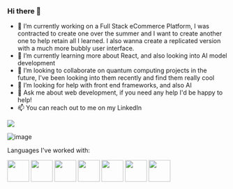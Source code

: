### Hi there 👋

<!--
**rodneyddd/rodneyddd** is a ✨ _special_ ✨ repository because its `README.md` (this file) appears on your GitHub profile.

Here are some ideas to get you started:

-->

- 🔭 I’m currently working on a Full Stack eCommerce Platform, I was contracted to create one over the summer and I want to create another one to help retain all I learned. I also wanna create a replicated version with a much more bubbly user interface.
- 🌱 I’m currently learning more about React, and also looking into AI model development
- 👯 I’m looking to collaborate on quantum computing projects in the future, I've been looking into them recently and find them really cool
- 🤔 I’m looking for help with front end frameworks, and also AI
- 💬 Ask me about web development, if you need any help I'd be happy to help!
- 📫 You can reach out to me on my LinkedIn
  
[![](https://img.shields.io/badge/linkedin-%230077B5.svg?style=for-the-badge&logo=linkedin)](https://www.linkedin.com/in/rodneydaniel/)


![image](https://github.com/rodneyddd/rodneyddd/assets/92963522/09c08e7b-40d1-4a3b-9a83-98ba7c238642)







Languages I've worked with:





<img height=50 src="https://cdn.jsdelivr.net/gh/devicons/devicon/icons/python/python-original.svg"/>
<img height=50 src="https://cdn.jsdelivr.net/gh/devicons/devicon/icons/java/java-original.svg"/>
<img height=50 src="https://cdn.jsdelivr.net/gh/devicons/devicon/icons/html5/html5-original.svg" />
<img height=50 src="https://cdn.jsdelivr.net/gh/devicons/devicon/icons/css3/css3-original.svg" />
<img height=50 src="https://cdn.jsdelivr.net/gh/devicons/devicon/icons/react/react-original.svg" />
<img height=50 src="https://cdn.jsdelivr.net/gh/devicons/devicon/icons/git/git-plain.svg"/>
<img height=50 src="https://cdn.jsdelivr.net/gh/devicons/devicon/icons/github/github-original.svg"/>


